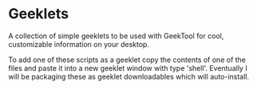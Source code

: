 Geeklets
========

A collection of simple geeklets to be used with GeekTool for cool, customizable information on your desktop.

To add one of these scripts as a geeklet copy the contents of one of the files and paste it into a new geeklet
window with type 'shell'.  Eventually I will be packaging these as geeklet downloadables which will auto-install.
